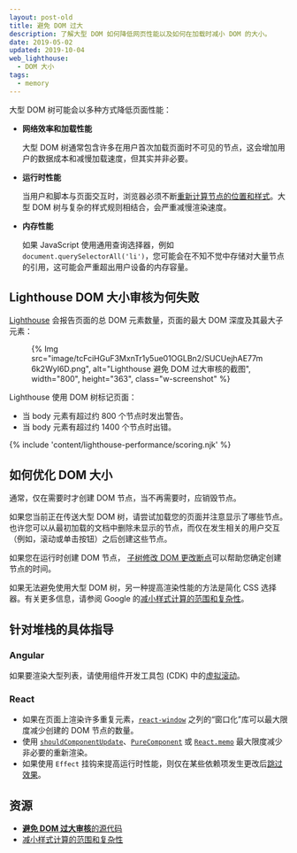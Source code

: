 ```yaml
---
layout: post-old
title: 避免 DOM 过大
description: 了解大型 DOM 如何降低网页性能以及如何在加载时减小 DOM 的大小。
date: 2019-05-02
updated: 2019-10-04
web_lighthouse:
  - DOM 大小
tags:
  - memory
---
```


大型 DOM 树可能会以多种方式降低页面性能：

- **网络效率和加载性能**

    大型 DOM 树通常包含许多在用户首次加载页面时不可见的节点，这会增加用户的数据成本和减慢加载速度，但其实并非必要。

- **运行时性能**

    当用户和脚本与页面交互时，浏览器必须不断[重新计算节点的位置和样式](https://developers.google.com/web/fundamentals/performance/rendering/reduce-the-scope-and-complexity-of-style-calculations?utm_source=lighthouse&utm_medium=cli)。大型 DOM 树与复杂的样式规则相结合，会严重减慢渲染速度。

- **内存性能**

    如果 JavaScript 使用通用查询选择器，例如 `document.querySelectorAll('li')`，您可能会在不知不觉中存储对大量节点的引用，这可能会严重超出用户设备的内存容量。

## Lighthouse DOM 大小审核为何失败

[Lighthouse](https://developers.google.com/web/tools/lighthouse/) 会报告页面的总 DOM 元素数量，页面的最大 DOM 深度及其最大子元素：

<figure class="w-figure">{% Img src="image/tcFciHGuF3MxnTr1y5ue01OGLBn2/SUCUejhAE77m6k2WyI6D.png", alt="Lighthouse 避免 DOM 过大审核的截图", width="800", height="363", class="w-screenshot" %}</figure>

Lighthouse 使用 DOM 树标记页面：

- 当 body 元素有超过约 800 个节点时发出警告。
- 当 body 元素有超过约 1400 个节点时出错。

{% include 'content/lighthouse-performance/scoring.njk' %}

## 如何优化 DOM 大小

通常，仅在需要时才创建 DOM 节点，当不再需要时，应销毁节点。

如果您当前正在传送大型 DOM 树，请尝试加载您的页面并注意显示了哪些节点。也许您可以从最初加载的文档中删除未显示的节点，而仅在发生相关的用户交互（例如，滚动或单击按钮）之后创建这些节点。

如果您在运行时创建 DOM 节点， [子树修改 DOM 更改断点](https://developers.google.com/web/tools/chrome-devtools/javascript/breakpoints#dom)可以帮助您确定创建节点的时间。

如果无法避免使用大型 DOM 树，另一种提高渲染性能的方法是简化 CSS 选择器。有关更多信息，请参阅 Google 的[减小样式计算的范围和复杂性](https://developers.google.com/web/fundamentals/performance/rendering/reduce-the-scope-and-complexity-of-style-calculations)。

## 针对堆栈的具体指导

### Angular

如果要渲染大型列表，请使用组件开发工具包 (CDK) 中的[虚拟滚动](/virtualize-lists-with-angular-cdk/)。

### React

- 如果在页面上渲染许多重复元素，[`react-window`](/virtualize-long-lists-react-window/) 之列的“窗口化”库可以最大限度减少创建的 DOM 节点的数量。
- 使用 [`shouldComponentUpdate`](https://reactjs.org/docs/optimizing-performance.html#shouldcomponentupdate-in-action)、[`PureComponent`](https://reactjs.org/docs/react-api.html#reactpurecomponent) 或 [`React.memo`](https://reactjs.org/docs/react-api.html#reactmemo) 最大限度减少非必要的重新渲染。
- 如果使用 `Effect` 挂钩来提高运行时性能，则仅在某些依赖项发生更改后[跳过效果](https://reactjs.org/docs/hooks-effect.html#tip-optimizing-performance-by-skipping-effects)。

## 资源

- [**避免 DOM 过大审核**的源代码](https://github.com/GoogleChrome/lighthouse/blob/master/lighthouse-core/audits/dobetterweb/dom-size.js)
- [减小样式计算的范围和复杂性](https://developers.google.com/web/fundamentals/performance/rendering/reduce-the-scope-and-complexity-of-style-calculations)
